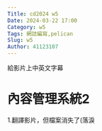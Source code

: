 ```yaml
---
Title: cd2024 w5
Date: 2024-03-22 17:00
Category: w5
Tags: 網誌編寫,pelican 
Slug: w5
Author: 41123107
---
```


給影片上中英文字幕

<!-- PELICAN_END_SUMMARY -->

# 內容管理系統2

1.翻譯影片，但檔案消失了(落淚